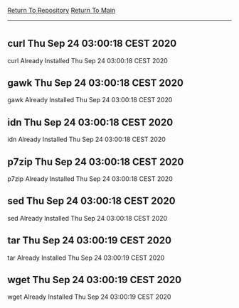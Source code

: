 [Return To Repository](https://github.com/bast69/piholeparser/)
[Return To Main](https://github.com/bast69/piholeparser/blob/master/RecentRunLogs/Mainlog.md)
____________________________________
# 
## curl Thu Sep 24 03:00:18 CEST 2020
curl Already Installed Thu Sep 24 03:00:18 CEST 2020
## gawk Thu Sep 24 03:00:18 CEST 2020
gawk Already Installed Thu Sep 24 03:00:18 CEST 2020
## idn Thu Sep 24 03:00:18 CEST 2020
idn Already Installed Thu Sep 24 03:00:18 CEST 2020
## p7zip Thu Sep 24 03:00:18 CEST 2020
p7zip Already Installed Thu Sep 24 03:00:18 CEST 2020
## sed Thu Sep 24 03:00:18 CEST 2020
sed Already Installed Thu Sep 24 03:00:18 CEST 2020
## tar Thu Sep 24 03:00:19 CEST 2020
tar Already Installed Thu Sep 24 03:00:19 CEST 2020
## wget Thu Sep 24 03:00:19 CEST 2020
wget Already Installed Thu Sep 24 03:00:19 CEST 2020
